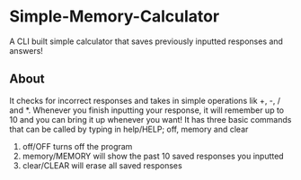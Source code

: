 # Simple-Memory-Calculator
A CLI  built simple calculator that saves previously inputted responses and answers! 

## About
It checks for incorrect responses and takes in simple operations lik +, -, / and *.
Whenever you finish inputting your response, it will remember up to 10 and you can bring 
it up whenever you want!
  It has three basic commands that can be called by typing in help/HELP; off, memory and clear
  1. off/OFF turns off the program
  2. memory/MEMORY will show the past 10 saved responses you inputted
  3. clear/CLEAR will erase all saved responses 
